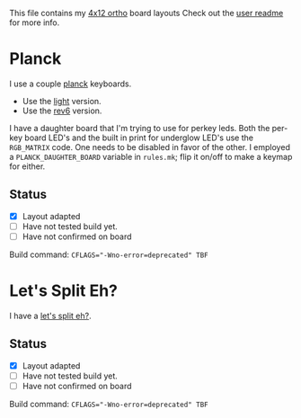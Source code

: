 This file contains my [4x12 ortho](../../../default/ortho_4x12) board layouts
Check out the [user readme](../../../../users/bbaserdem/README.md) for more info.

# Planck

I use a couple [planck](../../../../keyboards/planck/readme.md) keyboards.

* Use the [light](../../../../keyboards/planck/light/readme.md) version.
* Use the [rev6](../../../../keyboards/planck/rev6/readme.md) version.

I have a daughter board that I'm trying to use for perkey leds.
Both the per-key board LED's and the built in print for underglow LED's
use the `RGB_MATRIX` code.
One needs to be disabled in favor of the other.
I employed a `PLANCK_DAUGHTER_BOARD` variable in `rules.mk`;
flip it on/off to make a keymap for either.

## Status

* [x] Layout adapted
* [ ] Have not tested build yet.
* [ ] Have not confirmed on board

Build command: `CFLAGS="-Wno-error=deprecated" TBF`

# Let's Split Eh?

I have a [let's split eh?](../../../../keyboards/lets_split_eh/README.md).

## Status

* [x] Layout adapted
* [ ] Have not tested build yet.
* [ ] Have not confirmed on board

Build command: `CFLAGS="-Wno-error=deprecated" TBF`
